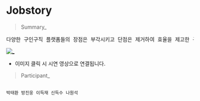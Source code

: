 # Jobstory

> Summary_
<pre>
다양한 구인구직 플랫폼들의 장점은 부각시키고 단점은 제거하여 효율을 제고한 구인구직 사이트
</pre>
[![_](https://user-images.githubusercontent.com/43169472/50580182-eca6a580-0e8e-11e9-8f71-529abe5099d8.PNG)](https://www.youtube.com/watch?v=1LxRe6rdy_c&t=20s)
* 이미지 클릭 시 시연 영상으로 연결됩니다.

> Participant_
<code>
박태환 방진웅 이득재 신득수 나원석
</code>
  
  





